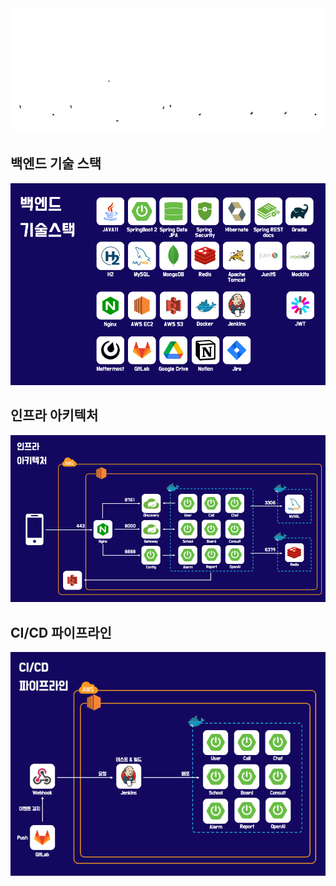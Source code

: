 <div align="center">
  <img src="./etc/images/everyschoollogo.gif" alt="logo" height="200"> 
</div>

## 백엔드 기술 스택
![제목](etc/images/stacks.png)

## 인프라 아키텍처
![제목](etc/images/infra.png)

## CI/CD 파이프라인
![제목](etc/images/CICD.png)
